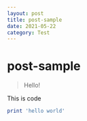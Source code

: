 ```yaml
---
layout: post
title: post-sample
date: 2021-05-22 
category: Test
---
```

# post-sample
> Hello!

This is code
```ruby
print 'hello world'
```